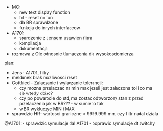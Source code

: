 - MC:
	- new text display function
	- tol - reset no fun
	- dla BR sprawdzone
	- funkcja do innych interfaceow
- A1701:
	- spardzenie z Jensem ustawien filtra
	- kompilacja
	- dokumentacja
- rozmowa z Ole odnosnie tlumaczenia dla wysokosciomierza

plan:
- Jens - A1701, filtry
- meldunek brak mozliwosci reset
- Gottfried - Zalaczanie i wylaczanie tolerancji:
	- czy mozna przelaczac na min max jezeli jest zalaczona tol i co ma sie wtedy dziac?
	- czy po powarocie do std, ma zostac odtworzony stan z przed przelaczenia jak w BR??? - w sumie to tak
	- w BR wykluczyc MIN i MAX
- sprawdzic HR- wartosci graniczne > 9999.999 mm, czy filtr nadal dziala


@A1701:
	- sprawdzic symulacje dal A1701
	- poprawic symulacje dt switchy